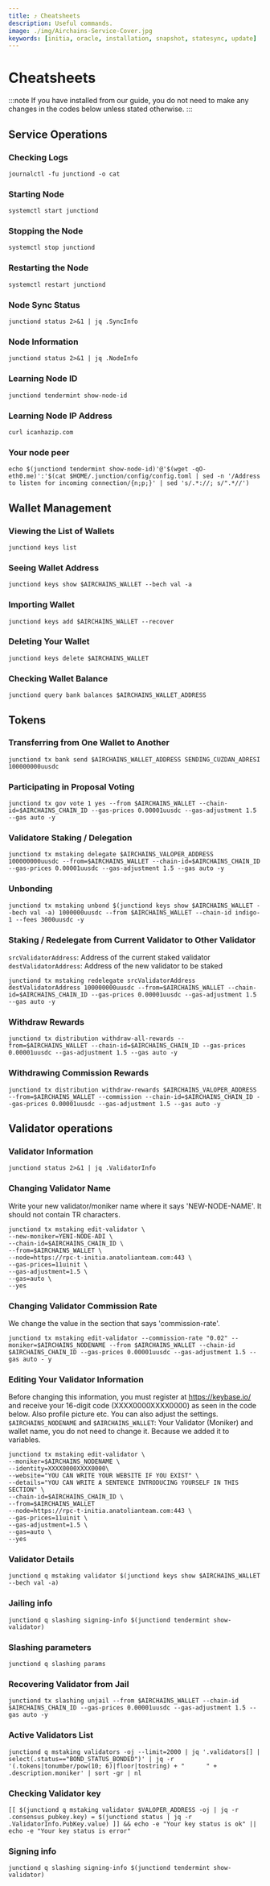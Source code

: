 ```yaml
---
title: ⤴️ Cheatsheets
description: Useful commands.
image: ./img/Airchains-Service-Cover.jpg
keywords: [initia, oracle, installation, snapshot, statesync, update]
---
```


# Cheatsheets 
:::note
If you have installed from our guide, you do not need to make any changes in the codes below unless stated otherwise.
:::

## Service Operations

### Checking Logs
```
journalctl -fu junctiond -o cat
```

### Starting Node
```
systemctl start junctiond
```

### Stopping the Node
```
systemctl stop junctiond
```

### Restarting the Node
```
systemctl restart junctiond
```

### Node Sync Status
```
junctiond status 2>&1 | jq .SyncInfo
```

### Node Information
```
junctiond status 2>&1 | jq .NodeInfo
```

### Learning Node ID
```
junctiond tendermint show-node-id
```

### Learning Node IP Address
```
curl icanhazip.com
```

### Your node peer
```
echo $(junctiond tendermint show-node-id)'@'$(wget -qO- eth0.me)':'$(cat $HOME/.junction/config/config.toml | sed -n '/Address to listen for incoming connection/{n;p;}' | sed 's/.*://; s/".*//')
```

## Wallet Management

### Viewing the List of Wallets
```
junctiond keys list
```

### Seeing Wallet Address
```
junctiond keys show $AIRCHAINS_WALLET --bech val -a
```

### Importing Wallet
```
junctiond keys add $AIRCHAINS_WALLET --recover
```

### Deleting Your Wallet
```
junctiond keys delete $AIRCHAINS_WALLET
```

### Checking Wallet Balance
```
junctiond query bank balances $AIRCHAINS_WALLET_ADDRESS
```

## Tokens

### Transferring from One Wallet to Another
```
junctiond tx bank send $AIRCHAINS_WALLET_ADDRESS SENDING_CUZDAN_ADRESI 100000000uusdc
```

### Participating in Proposal Voting
```
junctiond tx gov vote 1 yes --from $AIRCHAINS_WALLET --chain-id=$AIRCHAINS_CHAIN_ID --gas-prices 0.00001uusdc --gas-adjustment 1.5 --gas auto -y
```

### Validatore Staking / Delegation
```
junctiond tx mstaking delegate $AIRCHAINS_VALOPER_ADDRESS 100000000uusdc --from=$AIRCHAINS_WALLET --chain-id=$AIRCHAINS_CHAIN_ID --gas-prices 0.00001uusdc --gas-adjustment 1.5 --gas auto -y
```
### Unbonding
```
junctiond tx mstaking unbond $(junctiond keys show $AIRCHAINS_WALLET --bech val -a) 1000000uusdc --from $AIRCHAINS_WALLET --chain-id indigo-1 --fees 3000uusdc -y
```

### Staking / Redelegate from Current Validator to Other Validator
`srcValidatorAddress`: Address of the current staked validator
`destValidatorAddress`: Address of the new validator to be staked
```
junctiond tx mstaking redelegate srcValidatorAddress destValidatorAddress 100000000uusdc --from=$AIRCHAINS_WALLET --chain-id=$AIRCHAINS_CHAIN_ID --gas-prices 0.00001uusdc --gas-adjustment 1.5 --gas auto -y
```

### Withdraw Rewards
```
junctiond tx distribution withdraw-all-rewards --from=$AIRCHAINS_WALLET --chain-id=$AIRCHAINS_CHAIN_ID --gas-prices 0.00001uusdc --gas-adjustment 1.5 --gas auto -y
```

### Withdrawing Commission Rewards

```
junctiond tx distribution withdraw-rewards $AIRCHAINS_VALOPER_ADDRESS --from=$AIRCHAINS_WALLET --commission --chain-id=$AIRCHAINS_CHAIN_ID --gas-prices 0.00001uusdc --gas-adjustment 1.5 --gas auto -y
```

## Validator operations

### Validator Information
```
junctiond status 2>&1 | jq .ValidatorInfo
```

### Changing Validator Name
Write your new validator/moniker name where it says 'NEW-NODE-NAME'. It should not contain TR characters.
```
junctiond tx mstaking edit-validator \
--new-moniker=YENI-NODE-ADI \
--chain-id=$AIRCHAINS_CHAIN_ID \
--from=$AIRCHAINS_WALLET \
--node=https://rpc-t-initia.anatolianteam.com:443 \
--gas-prices=11uinit \
--gas-adjustment=1.5 \
--gas=auto \
--yes
```

### Changing Validator Commission Rate
We change the value in the section that says 'commission-rate'.
```
junctiond tx mstaking edit-validator --commission-rate "0.02" --moniker=$AIRCHAINS_NODENAME --from $AIRCHAINS_WALLET --chain-id $AIRCHAINS_CHAIN_ID --gas-prices 0.00001uusdc --gas-adjustment 1.5 --gas auto - y
```

### Editing Your Validator Information
Before changing this information, you must register at https://keybase.io/ and receive your 16-digit code (XXXX0000XXXX0000) as seen in the code below. Also profile picture etc. You can also adjust the settings.
`$AIRCHAINS_NODENAME` and `$AIRCHAINS_WALLET`: Your Validator (Moniker) and wallet name, you do not need to change it. Because we added it to variables.
```
junctiond tx mstaking edit-validator \
--moniker=$AIRCHAINS_NODENAME \
--identity=XXXX0000XXXX0000\
--website="YOU CAN WRITE YOUR WEBSITE IF YOU EXIST" \
--details="YOU CAN WRITE A SENTENCE INTRODUCING YOURSELF IN THIS SECTION" \
--chain-id=$AIRCHAINS_CHAIN_ID \
--from=$AIRCHAINS_WALLET
--node=https://rpc-t-initia.anatolianteam.com:443 \
--gas-prices=11uinit \
--gas-adjustment=1.5 \
--gas=auto \
--yes
```

### Validator Details
```
junctiond q mstaking validator $(junctiond keys show $AIRCHAINS_WALLET --bech val -a)
```

### Jailing info
```
junctiond q slashing signing-info $(junctiond tendermint show-validator)
```

### Slashing parameters
```
junctiond q slashing params
```

### Recovering Validator from Jail
```
junctiond tx slashing unjail --from $AIRCHAINS_WALLET --chain-id $AIRCHAINS_CHAIN_ID --gas-prices 0.00001uusdc --gas-adjustment 1.5 --gas auto -y
```

### Active Validators List
```
junctiond q mstaking validators -oj --limit=2000 | jq '.validators[] | select(.status=="BOND_STATUS_BONDED")' | jq -r '(.tokens|tonumber/pow(10; 6)|floor|tostring) + " 	 " + .description.moniker' | sort -gr | nl
```

### Checking Validator key
```
[[ $(junctiond q mstaking validator $VALOPER_ADDRESS -oj | jq -r .consensus_pubkey.key) = $(junctiond status | jq -r .ValidatorInfo.PubKey.value) ]] && echo -e "Your key status is ok" || echo -e "Your key status is error"
```

### Signing info
```
junctiond q slashing signing-info $(junctiond tendermint show-validator)
```
